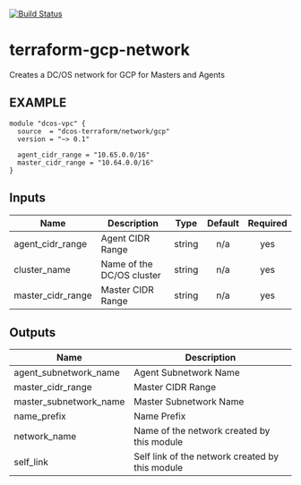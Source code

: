 [![Build Status](https://jenkins-terraform.mesosphere.com/service/dcos-terraform-jenkins/job/dcos-terraform/job/terraform-gcp-network/job/master/badge/icon)](https://jenkins-terraform.mesosphere.com/service/dcos-terraform-jenkins/job/dcos-terraform/job/terraform-gcp-network/job/master/)
#  terraform-gcp-network

Creates a DC/OS network for GCP for Masters and Agents

## EXAMPLE

```hcl
module "dcos-vpc" {
  source  = "dcos-terraform/network/gcp"
  version = "~> 0.1"

  agent_cidr_range = "10.65.0.0/16"
  master_cidr_range = "10.64.0.0/16"
}
```

## Inputs

| Name | Description | Type | Default | Required |
|------|-------------|:----:|:-----:|:-----:|
| agent\_cidr\_range | Agent CIDR Range | string | n/a | yes |
| cluster\_name | Name of the DC/OS cluster | string | n/a | yes |
| master\_cidr\_range | Master CIDR Range | string | n/a | yes |

## Outputs

| Name | Description |
|------|-------------|
| agent\_subnetwork\_name | Agent Subnetwork Name |
| master\_cidr\_range | Master CIDR Range |
| master\_subnetwork\_name | Master Subnetwork Name |
| name\_prefix | Name Prefix |
| network\_name | Name of the network created by this module |
| self\_link | Self link of the network created by this module |

